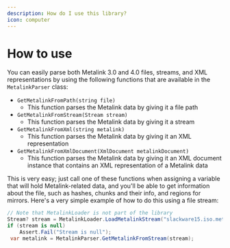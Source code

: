```yaml
---
description: How do I use this library?
icon: computer
---
```


# How to use

You can easily parse both Metalink 3.0 and 4.0 files, streams, and XML representations by using the following functions that are available in the `MetalinkParser` class:

* `GetMetalinkFromPath(string file)`
  * This function parses the Metalink data by giving it a file path
* `GetMetalinkFromStream(Stream stream)`
  * This function parses the Metalink data by giving it a stream
* `GetMetalinkFromXml(string metalink)`
  * This function parses the Metalink data by giving it an XML representation
* `GetMetalinkFromXmlDocument(XmlDocument metalinkDocument)`
  * This function parses the Metalink data by giving it an XML document instance that contains an XML representation of a Metalink data

This is very easy; just call one of these functions when assigning a variable that will hold Metalink-related data, and you'll be able to get information about the file, such as hashes, chunks and their info, and regions for mirrors. Here's a very simple example of how to do this using a file stream:

```csharp
// Note that MetalinkLoader is not part of the library
Stream? stream = MetalinkLoader.LoadMetalinkStream("slackware15.iso.metalink");
if (stream is null)
    Assert.Fail("Stream is null");
 var metalink = MetalinkParser.GetMetalinkFromStream(stream);
```
